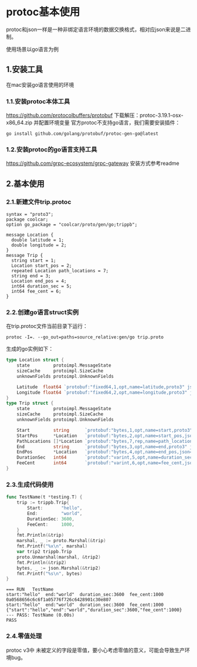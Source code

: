 # protoc基本使用
protoc和json一样是一种非绑定语言环境的数据交换格式，相对应json来说是二进制。

使用场景以go语言为例

## 1.安装工具
在mac安装go语言使用的环境

### 1.1.安装protoc本体工具
https://github.com/protocolbuffers/protobuf
下载解压：protoc-3.19.1-osx-x86_64.zip
并配置环境变量
官方protoc不支持go语言，我们需要安装插件：
```
go install github.com/golang/protobuf/protoc-gen-go@latest
```

### 1.2.安装protoc的go语言支持工具
https://github.com/grpc-ecosystem/grpc-gateway
安装方式参考readme


## 2.基本使用

### 2.1.新建文件trip.protoc
```protoc
syntax = "proto3";
package coolcar;
option go_package = "coolcar/proto/gen/go;trippb";

message Location {
  double latitude = 1;
  double longitude = 2;
}
message Trip {
  string start = 1;
  Location start_pos = 2;
  repeated Location path_locations = 7;
  string end = 3;
  Location end_pos = 4;
  int64 duration_sec = 5;
  int64 fee_cent = 6;
}
```

### 2.2.创建go语言struct实例
在trip.protoc文件当前目录下运行：
```
protoc -I=. --go_out=paths=source_relative:gen/go trip.proto
```

生成的go实例如下：
```go
type Location struct {
	state         protoimpl.MessageState
	sizeCache     protoimpl.SizeCache
	unknownFields protoimpl.UnknownFields

	Latitude  float64 `protobuf:"fixed64,1,opt,name=latitude,proto3" json:"latitude,omitempty"`
	Longitude float64 `protobuf:"fixed64,2,opt,name=longitude,proto3" json:"longitude,omitempty"`
}
type Trip struct {
	state         protoimpl.MessageState
	sizeCache     protoimpl.SizeCache
	unknownFields protoimpl.UnknownFields

	Start         string      `protobuf:"bytes,1,opt,name=start,proto3" json:"start,omitempty"`
	StartPos      *Location   `protobuf:"bytes,2,opt,name=start_pos,json=startPos,proto3" json:"start_pos,omitempty"`
	PathLocations []*Location `protobuf:"bytes,7,rep,name=path_locations,json=pathLocations,proto3" json:"path_locations,omitempty"`
	End           string      `protobuf:"bytes,3,opt,name=end,proto3" json:"end,omitempty"`
	EndPos        *Location   `protobuf:"bytes,4,opt,name=end_pos,json=endPos,proto3" json:"end_pos,omitempty"`
	DurationSec   int64       `protobuf:"varint,5,opt,name=duration_sec,json=durationSec,proto3" json:"duration_sec,omitempty"`
	FeeCent       int64       `protobuf:"varint,6,opt,name=fee_cent,json=feeCent,proto3" json:"fee_cent,omitempty"`
}
```

### 2.3.生成代码使用
```go
func TestName(t *testing.T) {
	trip := trippb.Trip{
		Start:       "hello",
		End:         "world",
		DurationSec: 3600,
		FeeCent:     1000,
	}
	fmt.Println(&trip)
	marshal, _ := proto.Marshal(&trip)
	fmt.Printf("%x\n", marshal)
	var trip2 trippb.Trip
	proto.Unmarshal(marshal, &trip2)
	fmt.Println(&trip2)
	bytes, _ := json.Marshal(&trip2)
	fmt.Printf("%s\n", bytes)
}
```

```
=== RUN   TestName
start:"hello"  end:"world"  duration_sec:3600  fee_cent:1000
0a0568656c6c6f1a05776f726c6428901c30e807
start:"hello"  end:"world"  duration_sec:3600  fee_cent:1000
{"start":"hello","end":"world","duration_sec":3600,"fee_cent":1000}
--- PASS: TestName (0.00s)
PASS
```

### 2.4.零值处理
protoc v3中 未被定义的字段是零值，要小心考虑零值的意义，可能会导致生产环境bug。
